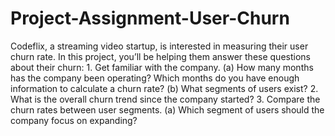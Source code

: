 # Project-Assignment-User-Churn
Codeflix, a streaming video startup, is interested in measuring their user churn rate. In this project, you’ll be helping them answer these questions about their churn:  1. Get familiar with the company.  (a) How many months has the company been operating? Which months do you have enough information to calculate a churn rate? (b) What segments of users exist? 2. What is the overall churn trend since the company started?  3. Compare the churn rates between user segments. (a) Which segment of users should the company focus on expanding?
